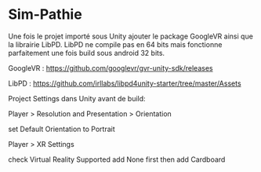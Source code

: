 # Sim-Pathie

Une fois le projet importé sous Unity ajouter le package GoogleVR ainsi que la librairie LibPD.
LibPD ne compile pas en 64 bits mais fonctionne parfaitement une fois build sous android 32 bits.


GoogleVR : https://github.com/googlevr/gvr-unity-sdk/releases

LibPD : https://github.com/irllabs/libpd4unity-starter/tree/master/Assets


Project Settings dans Unity avant de build:

Player > Resolution and Presentation > Orientation

set Default Orientation to Portrait

Player > XR Settings

check Virtual Reality Supported
add None first then add Cardboard
